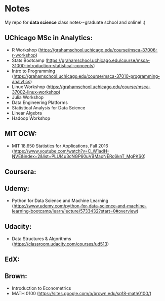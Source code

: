 # Notes
My repo for **data science** class notes--graduate school and online! :)  

## UChicago MSc in Analytics: 
- R Workshop (https://grahamschool.uchicago.edu/course/msca-37006-r-workshop) 
- Stats Bootcamp (https://grahamschool.uchicago.edu/course/msca-31000-introduction-statistical-concepts) 
- Intro to Programming (https://grahamschool.uchicago.edu/course/msca-37010-programming-analytics) 
- Linux Workshop (https://grahamschool.uchicago.edu/course/msca-37002-linux-workshop) 
- Julia Workshop
- Data Engineering Platforms 
- Statistical Analysis for Data Science
- Linear Algebra
- Hadoop Workshop 

## MIT OCW: 
- MIT 18.650 Statistics for Applications, Fall 2016 (https://www.youtube.com/watch?v=C_W1adH-NVE&index=2&list=PLUl4u3cNGP60uVBMaoNERc6knT_MgPKS0) 


## Coursera: 


## Udemy: 
- Python for Data Science and Machine Learning (https://www.udemy.com/python-for-data-science-and-machine-learning-bootcamp/learn/lecture/5733432?start=0#overview) 


## Udacity: 
- Data Structures & Algorithms (https://classroom.udacity.com/courses/ud513)

## EdX: 


## Brown: 
- Introduction to Econometrics
- MATH 0100 (https://sites.google.com/a/brown.edu/sp18-math0100/) 
